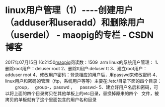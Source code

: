 # linux用户管理（1）----创建用户（adduser和useradd）和删除用户（userdel） - maopig的专栏 - CSDN博客
2017年07月15日 16:21:50[maopig](https://me.csdn.net/maopig)阅读数：1509
 arm linux的系统用户管理：
1、删除root用户：deluser root
2、删除tt用户:deluser tt
3、建立root用户：adduser root
4、修改用户密码：登录相应的用户后，用passwd来修改密码
4、linux用户和密码的管理（ftp，系统用户等等）主要在:/etc/目录下面的四个目录：
        group，   group-，passwd ，    passwd-
5、建立好用户名后和密码，可以将上面的四个目录拷贝在其他单板上的etc目录，替换掉原来的四个
  文件，被拷贝的单板就有了这个里面包含的用户名和目录
